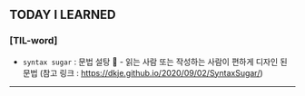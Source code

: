 ## TODAY I LEARNED

### [TIL-word]

- `syntax sugar` : 문법 설탕 🧂 - 읽는 사람 또는 작성하는 사람이 편하게 디자인 된 문법 (참고 링크 : https://dkje.github.io/2020/09/02/SyntaxSugar/)

---
